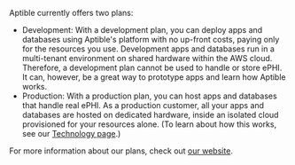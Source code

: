 Aptible currently offers two plans:

* Development: With a development plan, you can deploy apps and databases using Aptible's platform with no up-front costs, paying only for the resources you use. Development apps and databases run in a multi-tenant environment on shared hardware within the AWS cloud. Therefore, a development plan cannot be used to handle or store ePHI. It can, however, be a great way to prototype apps and learn how Aptible works.
* Production: With a production plan, you can host apps and databases that handle real ePHI. As a production customer, all your apps and databases are hosted on dedicated hardware, inside an isolated cloud provisioned for your resources alone. (To learn about how this works, see our [Technology page](https://www.aptible.com/technology/).)

For more information about our plans, check out [our website](https://www.aptible.com/pricing).
